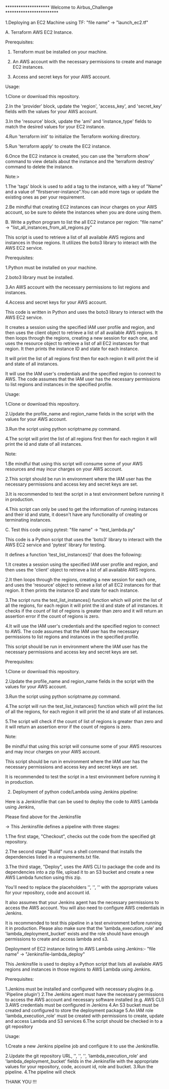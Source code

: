 ********************  Welcome to Airbus_Challenge  ************************

1.Deploying an EC2 Machine using TF: "file name" -> "launch_ec2.tf"

A. Terraform AWS EC2 Instance. 

Prerequisites:

1. Terraform must be installed on your machine.

2. An AWS account with the necessary permissions to create and manage EC2 instances.

3. Access and secret keys for your AWS account.

Usage:

1.Clone or download this repository.

2.In the 'provider' block, update the 'region', 'access_key', and 'secret_key' fields with the values for your AWS account.

3.In the 'resource' block, update the 'ami' and 'instance_type' fields to match the desired values for your EC2 instance.

4.Run 'terraform init' to initialize the Terraform working directory.

5.Run 'terraform apply' to create the EC2 instance.

6.Once the EC2 instance is created, you can use the 'terraform show' command to view details about the instance and the 'terraform destroy' command to delete the instance.

Note:>

1.The 'tags' block is used to add a tag to the instance, with a key of "Name" and a value of "firstserver-instance".You can add more tags or update the existing ones as per your requirement.

2.Be mindful that creating EC2 instances can incur charges on your AWS account, so be sure to delete the instances when you are done using them.

B. Write a python program to list the all EC2 instance per region: "file name" -> "list_all_instances_from_all_regions.py"

This script is used to retrieve a list of all available AWS regions and instances in those regions. It utilizes the boto3 library to interact with the AWS EC2 service.

Prerequisites:

1.Python must be installed on your machine.

2.boto3 library must be installed.

3.An AWS account with the necessary permissions to list regions and instances.

4.Access and secret keys for your AWS account.

This code is written in Python and uses the boto3 library to interact with the AWS EC2 service.

It creates a session using the specified IAM user profile and region, and then uses the client object to retrieve a list of all available AWS regions. It then loops through the regions, creating a new session for each one, and uses the resource object to retrieve a list of all EC2 instances for that region. It then prints the instance ID and state for each instance.

It will print the list of all regions first then for each region it will print the id and state of all instances.

It will use the IAM user's credentials and the specified region to connect to AWS. The code assumes that the IAM user has the necessary permissions to list regions and instances in the specified profile.

Usage:

1.Clone or download this repository.

2.Update the profile_name and region_name fields in the script with the values for your AWS account.

3.Run the script using python scriptname.py command.

4.The script will print the list of all regions first then for each region it will print the id and state of all instances.

Note:

1.Be mindful that using this script will consume some of your AWS resources and may incur charges on your AWS account.

2.This script should be run in environment where the IAM user has the necessary permissions and access key and secret keys are set.

3.It is recommended to test the script in a test environment before running it in production.

4.This script can only be used to get the information of running instances and their id and state, it doesn't have any functionality of creating or terminating instances.

C. Test this code using pytest: "file name" -> "test_lambda.py"

This code is a Python script that uses the 'boto3' library to interact with the AWS EC2 service and 'pytest' library for testing.

It defines a function 'test_list_instances()' that does the following:

1.It creates a session using the specified IAM user profile and region, and then uses the 'client' object to retrieve a list of all available AWS regions.

2.It then loops through the regions, creating a new session for each one, and uses the 'resource' object to retrieve a list of all EC2 instances for that region. It then prints the instance ID and state for each instance.

3.The script runs the test_list_instances() function which will print the list of all the regions, for each region it will print the id and state of all instances.
It checks if the count of list of regions is greater than zero and it will return an assertion error if the count of regions is zero.

4.It will use the IAM user's credentials and the specified region to connect to AWS. The code assumes that the IAM user has the necessary permissions to list regions and instances in the specified profile.

This script should be run in environment where the IAM user has the necessary permissions and access key and secret keys are set.

Prerequisites:

1.Clone or download this repository.

2.Update the profile_name and region_name fields in the script with the values for your AWS account.

3.Run the script using python scriptname.py command.

4.The script will run the test_list_instances() function which will print the list of all the regions, for each region it will print the id and state of all instances.

5.The script will check if the count of list of regions is greater than zero and it will return an assertion error if the count of regions is zero.

Note:

Be mindful that using this script will consume some of your AWS resources and may incur charges on your AWS account.

This script should be run in environment where the IAM user has the necessary permissions and access key and secret keys are set.

It is recommended to test the script in a test environment before running it in production.

2. Deployment of python code/Lambda using Jenkins pipeline:

Here is a Jenkinsfile that can be used to deploy the code to AWS Lambda using Jenkins,

Please find above for the Jenkinsfile

-> This Jenkinsfile defines a pipeline with three stages:

1.The first stage, "Checkout", checks out the code from the specified git repository.

2.The second stage "Build" runs a shell command that installs the dependencies listed in a requirements.txt file.

3.The third stage, "Deploy", uses the AWS CLI to package the code and its dependencies into a zip file, upload it to an S3 bucket and create a new AWS Lambda function using this zip.

You'll need to replace the placeholders '<your-repo>', '<your-code>', '<YOUR-ACCOUNT-ID>' with the appropriate values for your repository, code and account id.

It also assumes that your Jenkins agent has the necessary permissions to access the AWS account.
You will also need to configure AWS credentials in Jenkins.

It is recommended to test this pipeline in a test environment before running it in production.
Please also make sure that the 'lambda_execution_role' and 'lambda_deployment_bucket' exists and the role should have enough permissions to create and access lambda and s3.

Deployment of EC2 instance listing to AWS Lambda using Jenkins:- "file name" -> "Jenkinsfile-lambda_deploy"

This Jenkinsfile is used to deploy a Python script that lists all available AWS regions and instances in those regions to AWS Lambda using Jenkins.

Prerequisites:

1.Jenkins must be installed and configured with necessary plugins (e.g. 'Pipeline plugin')
2.The Jenkins agent must have the necessary permissions to access the AWS account and necessary software installed (e.g. AWS CLI)
3.AWS credentials must be configured in Jenkins
4.An S3 bucket must be created and configured to store the deployment package
5.An IAM role 'lambda_execution_role' must be created with permissions to create, update and access Lambda and S3 services
6.The script should be checked in to a git repository

Usage:

1.Create a new Jenkins pipeline job and configure it to use the Jenkinsfile.

2.Update the git repository URL, '<your-repo>', '<your-code>', '<YOUR-ACCOUNT-ID>', 'lambda_execution_role' and 'lambda_deployment_bucket' fields in the Jenkinsfile with the appropriate values for your repository, code, account id, role and bucket.
3.Run the pipeline.
4.The pipeline will check



THANK YOU !!!






